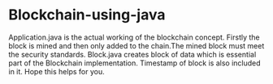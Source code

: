 # Blockchain-using-java</br>

Application.java is the actual working of the blockchain concept.
Firstly the block is mined and then only added to the chain.The mined block must meet the security standards.
Block.java creates block of data which is essential part of the Blockchain implementation.
Timestamp of block is also included in it.
Hope this helps for you. 
